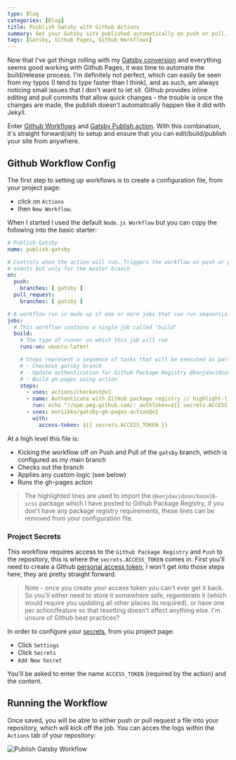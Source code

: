 ```yaml
---
type: Blog
categories: [Blog]
title: Pusblish Gatsby with Github Actions
summary: Get your Gatsby site published automatically on push or pull, without needing to be home
tags: [Gatsby, Github Pages, Github Workflows]
---
```


Now that I've got things rolling with my [Gatsby conversion](/writing/2020/03/01/here-comes-gatsby) and everything seems good working with Github Pages, it was time to automate the build/release process.  I'm definitely not perfect, which can easily be seen from my typos (I tend to type faster than I think), and as such, am always noticing small issues that I don't want to let sit.  Github provides inline editing and pull commits that allow quick changes - the trouble is once the changes are made, the publish doesn't automatically happen like it did with Jekyll.

Enter [Github Workflows](https://help.github.com/en/actions/configuring-and-managing-workflows/configuring-and-managing-workflow-files-and-runs) and [Gatsby Publish action](https://github.com/marketplace/actions/gatsby-publish).  With this combination, it's straight forward(ish) to setup and ensure that you can edit/build/publish your site from anywhere.

## Github Workflow Config

The first step to setting up workflows is to create a configuration file, from your project page:
- click on `Actions` 
- then `New Workflow`.  

When I started I used the default `Node.js Workflow` but you can copy the following into the basic starter:

```yml
# Publish Gatsby
name: publish-gatsby

# Controls when the action will run. Triggers the workflow on push or pull request 
# events but only for the master branch
on:
  push:
    branches: [ gatsby ]
  pull_request:
    branches: [ gatsby ]

# A workflow run is made up of one or more jobs that can run sequentially or in parallel
jobs:
  # This workflow contains a single job called "build"
  build:
    # The type of runner on which this job will run
    runs-on: ubuntu-latest

    # Steps represent a sequence of tasks that will be executed as part of the job
    # - Checkout gatsby branch
    # - Update authentication for Github Package Registry @kenjdavidson/base16-scss
    # - Build gh-pages using action
    steps:
      - uses: actions/checkout@v1
      - name: Authenticate with GitHub package registry // highlight-line
        run: echo "//npm.pkg.github.com/:_authToken=${{ secrets.ACCESS_TOKEN }}" > ~/.npmrc // highlight-line
      - uses: enriikke/gatsby-gh-pages-action@v2
        with:
          access-token: ${{ secrets.ACCESS_TOKEN }}
```

At a high level this file is:
- Kicking the workflow off on Push and Pull of the `gatsby` branch, which is configured as my main branch
- Checks out the branch
- Applies any custom logic (see below)
- Runs the gh-pages action

> The highlighted lines are used to import the `@kenjdavidson/base16-scss` package which I have posted to Github Package Registry, if you don't have any package registry requirements, these lines can be removed from your configuration file.

### Project Secrets

This workflow requires access to the `Github Package Registry` and `Push` to the repository, this is where the `secrets.ACCESS_TOKEN` comes in.  First you'll need to create a Github [personal access token](https://help.github.com/en/github/authenticating-to-github/creating-a-personal-access-token-for-the-command-line), I won't get into those steps here, they are pretty straight forward.

> Note - once you create your access token you can't ever get it back.  So you'll either need to store it somewhere safe, regenterate it (which would require you updating all other places its required), or have one per action/feature so that resetting doesn't affect anything else.  I'm unsure of Github best practices?

In order to configure your [secrets](https://help.github.com/en/actions/configuring-and-managing-workflows/creating-and-storing-encrypted-secrets), from you project page:
- Click `Settings`
- Click `Secrets`
- `Add New Secret` 

You'll be asked to enter the name `ACCESS_TOKEN` (required by the action) and the content.

## Running the Workflow

Once saved, you will be able to either push or pull request a file into your repository, which will kick off the job.  You can acces the logs within the `Actions` tab of your repository:

![Publish Gatsby Workflow](./publish-gatsby.png)
